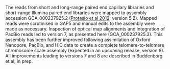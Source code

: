 [//]: # (Created by ./bin/manage_files.pl from ./species/Schistosoma_mansoni/PRJEA36577/Schistosoma_mansoni_PRJEA36577.assembly.html on Thu Jun 11 13:45:39 2020)
The reads from short and long-range paired end capillary libraries and short-range Illumina paired end libraries were mapped to assembly accession GCA_000237925.2 ([Protasio et al 2012](http://europepmc.org/abstract/MED/22253936); version 5.2). Mapped reads were scrutinised in GAP5 and manual edits to the assembly were made as necessary. Inspection of optical map alignments and integration of PacBio reads led to version 7, as presented here (GCA_000237925.3). This assembly has been further improved following assimilation of Oxford Nanopore, PacBio, and HiC data to create a complete telomere-to-telomere chromosome scale assembly (expected in an upcoming release, version 8). All improvements leading to versions 7 and 8 are described in Buddenborg et al, in prep.
